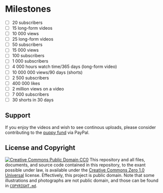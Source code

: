 # Milestones
- [ ] 20 subscribers
- [ ] 15 long-form videos
- [ ] 10 000 views
- [ ] 25 long-form videos
- [ ] 50 subscribers
- [ ] 15 000 views
- [ ] 100 subscribers
- [ ] 1 000 subscribers
- [ ] 4 000 hours watch time/365 days (long-form video)
- [ ] 10 000 000 views/90 days (shorts)
- [ ] 2 500 subscribers
- [ ] 400 000 likes
- [ ] 2 million views on a video
- [ ] 7 000 subscribers
- [ ] 30 shorts in 30 days
## Support
If you enjoy the videos and wish to see continous uploads, please consider contributing to the [puppy fund](https://paypal.me/bglamours) via PayPal.
## License and Copyright
[![Creative Commons Public Domain CC0](https://licensebuttons.net/p/zero/1.0/80x15.png)](http://creativecommons.org/publicdomain/zero/1.0/)
This repository and all files, documents, and source code contained in this repository, to the exant possible under law, is available under the [Creative Commons Zero 1.0 Universal](http://creativecommons.org/publicdomain/zero/1.0/) license. Effectively, this project is public domain. Note that some illustrations and photographs are not public domain, and those can be found in [`COPYRIGHT.md`](.COPYRIGHT.md).
